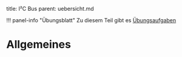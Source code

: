 title: I&sup2;C Bus
parent: uebersicht.md

!!! panel-info "Übungsblatt"
    Zu diesem Teil gibt es [Übungsaufgaben](uebung_i2c.html)

# Allgemeines
